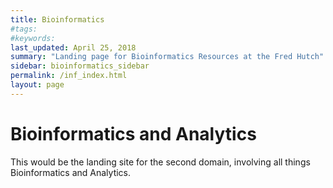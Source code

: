 ```yaml
---
title: Bioinformatics
#tags:
#keywords:
last_updated: April 25, 2018
summary: "Landing page for Bioinformatics Resources at the Fred Hutch"
sidebar: bioinformatics_sidebar
permalink: /inf_index.html
layout: page
---
```


# Bioinformatics and Analytics

This would be the landing site for the second domain, involving all things Bioinformatics and Analytics.
